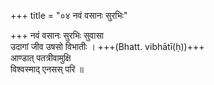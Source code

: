 +++
title = "०४ नवं वसानः सुरभिः"

+++
नवं वसानः सुरभिः सुवासा  
उदागां जीव उषसो विभातीः । +++(Bhatt. vibhātī(ḥ))+++  
आण्डात् पतत्रीवामुक्षि  
विश्वस्माद् एनसस् परि ॥